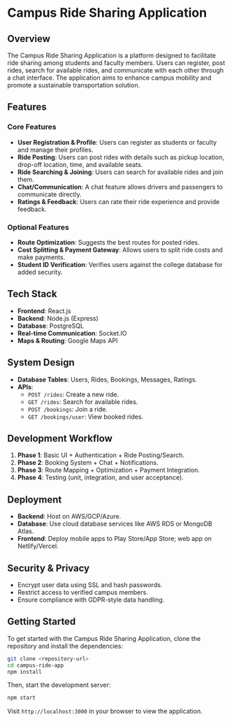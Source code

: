 # Campus Ride Sharing Application

## Overview
The Campus Ride Sharing Application is a platform designed to facilitate ride sharing among students and faculty members. Users can register, post rides, search for available rides, and communicate with each other through a chat interface. The application aims to enhance campus mobility and promote a sustainable transportation solution.

## Features

### Core Features
- **User Registration & Profile**: Users can register as students or faculty and manage their profiles.
- **Ride Posting**: Users can post rides with details such as pickup location, drop-off location, time, and available seats.
- **Ride Searching & Joining**: Users can search for available rides and join them.
- **Chat/Communication**: A chat feature allows drivers and passengers to communicate directly.
- **Ratings & Feedback**: Users can rate their ride experience and provide feedback.

### Optional Features
- **Route Optimization**: Suggests the best routes for posted rides.
- **Cost Splitting & Payment Gateway**: Allows users to split ride costs and make payments.
- **Student ID Verification**: Verifies users against the college database for added security.

## Tech Stack
- **Frontend**: React.js
- **Backend**: Node.js (Express)
- **Database**: PostgreSQL
- **Real-time Communication**: Socket.IO
- **Maps & Routing**: Google Maps API

## System Design
- **Database Tables**: Users, Rides, Bookings, Messages, Ratings.
- **APIs**:
  - `POST /rides`: Create a new ride.
  - `GET /rides`: Search for available rides.
  - `POST /bookings`: Join a ride.
  - `GET /bookings/user`: View booked rides.

## Development Workflow
1. **Phase 1**: Basic UI + Authentication + Ride Posting/Search.
2. **Phase 2**: Booking System + Chat + Notifications.
3. **Phase 3**: Route Mapping + Optimization + Payment Integration.
4. **Phase 4**: Testing (unit, integration, and user acceptance).

## Deployment
- **Backend**: Host on AWS/GCP/Azure.
- **Database**: Use cloud database services like AWS RDS or MongoDB Atlas.
- **Frontend**: Deploy mobile apps to Play Store/App Store; web app on Netlify/Vercel.

## Security & Privacy
- Encrypt user data using SSL and hash passwords.
- Restrict access to verified campus members.
- Ensure compliance with GDPR-style data handling.

## Getting Started
To get started with the Campus Ride Sharing Application, clone the repository and install the dependencies:

```bash
git clone <repository-url>
cd campus-ride-app
npm install
```

Then, start the development server:

```bash
npm start
```

Visit `http://localhost:3000` in your browser to view the application.